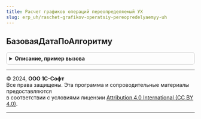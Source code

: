 ```yaml
---
title: Расчет графиков операций переопределяемый УХ
slug: erp_uh/raschet-grafikov-operatsiy-pereopredelyaemyy-uh
---
```



## БазоваяДатаПоАлгоритму
<details style="margin: 1em 0; padding: 0.5em; border: 1px solid #ccc; border-radius: 6px;">

<summary style="font-weight: bold; cursor: pointer;">Описание, пример вызова</summary>

```bsl

Процедура БазоваяДатаПоАлгоритму(БазоваяДата, Знач Алгоритм, Знач ДанныеДляРасчетов) Экспорт
```

Пример вызова
```bsl
РасчетГрафиковОперацийПереопределяемыйУХ.БазоваяДатаПоАлгоритму(БазоваяДата, Алгоритм, ДанныеДляРасчетов) 
```
</details>

---

© 2024, **ООО 1С-Софт**  
Все права защищены. Эта программа и сопроводительные материалы предоставляются  
в соответствии с условиями лицензии [Attribution 4.0 International (CC BY 4.0)](https://creativecommons.org/licenses/by/4.0/legalcode).

---
